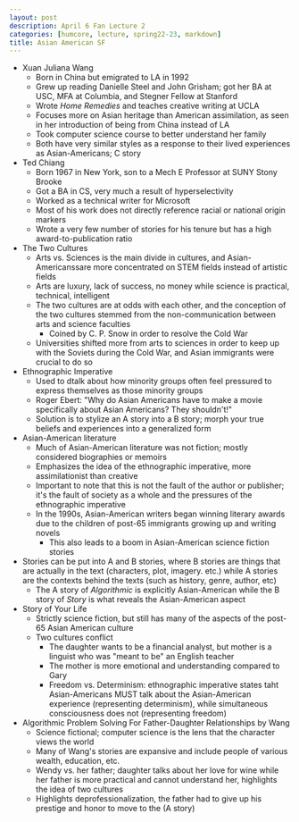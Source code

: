 ```yaml
---
layout: post
description: April 6 Fan Lecture 2
categories: [humcore, lecture, spring22-23, markdown]
title: Asian American SF
---
```


- Xuan Juliana Wang
    - Born in China but emigrated to LA in 1992
    - Grew up reading Danielle Steel and John Grisham; got her BA at USC, MFA at Columbia, and Stegner Fellow at Stanford
    - Wrote *Home Remedies* and teaches creative writing at UCLA
    - Focuses more on Asian heritage than American assimilation, as seen in her introduction of being from China instead of LA
    - Took computer science course to better understand her family
    - Both have very similar styles as a response to their lived experiences as Asian-Americans; C story
- Ted Chiang
    - Born 1967 in New York, son to a Mech E Professor at SUNY Stony Brooke
    - Got a BA in CS, very much a result of hyperselectivity
    - Worked as a technical writer for Microsoft
    - Most of his work does not directly reference racial or national origin markers
    - Wrote a very few number of stories for his tenure but has a high award-to-publication ratio
- The Two Cultures
    - Arts vs. Sciences is the main divide in cultures, and Asian-Americanssare more concentrated on STEM fields instead of artistic fields
    - Arts are luxury, lack of success, no money while science is practical, technical, intelligent
    - The two cultures are at odds with each other, and the conception of the two cultures stemmed from the non-communication between arts and science faculties
        - Coined by C. P. Snow in order to resolve the Cold War
    - Universities shifted more from arts to sciences in order to keep up with the Soviets during the Cold War, and Asian immigrants were crucial to do so
- Ethnographic Imperative
    - Used to dtalk about how minority groups often feel pressured to express themselves as those minority groups
    - Roger Ebert: "Why do Asian Americans have to make a movie specifically about Asian Americans? They shouldn't!"
    - Solution is to stylize an A story into a B story; morph your true beliefs and experiences into a generalized form
- Asian-American literature
    - Much of Asian-American literature was not fiction; mostly considered biographies or memoirs
    - Emphasizes the idea of the ethnographic imperative, more assimilationist than creative
    - Important to note that this is not the fault of the author or publisher; it's the fault of society as a whole and the pressures of the ethnographic imperative
    - In the 1990s, Asian-American writers began winning literary awards due to the children of post-65 immigrants growing up and writing novels
        - This also leads to a boom in Asian-American science fiction stories
- Stories can be put into A and B stories, where B stories are things that are actually in the text (characters, plot, imagery. etc.) while A stories are the contexts behind the texts (such as history, genre, author, etc)
    - The A story of *Algorithmic* is explicitly Asian-American while the B story of *Story* is what reveals the Asian-American aspect
- Story of Your Life
    - Strictly science fiction, but still has many of the aspects of the post-65 Asian American culture
    - Two cultures conflict
        - The daughter wants to be a financial analyst, but mother is a linguist who was "meant to be" an English teacher
        - The mother is more emotional and understanding compared to Gary
        - Freedom vs. Determinism: ethnographic imperative states taht Asian-Americans MUST talk about the Asian-American experience (representing determinism), while simultaneous consciousness does not (representing freedom)
- Algorithmic Problem Solving For Father-Daughter Relationships by Wang
    - Science fictional; computer science is the lens that the character views the world
    - Many of Wang's stories are expansive and include people of various wealth, education, etc.
    - Wendy vs. her father; daughter talks about her love for wine while her father is more practical and cannot understand her, highlights the idea of two cultures
    - Highlights deprofessionalization, the father had to give up his prestige and honor to move to the  (A story)